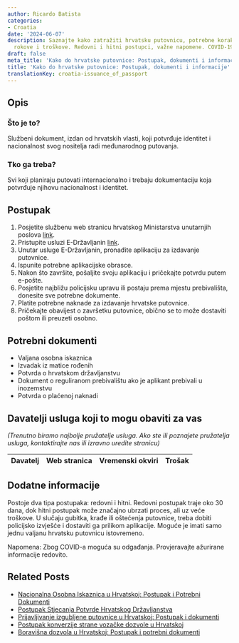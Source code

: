 ```yaml
---
author: Ricardo Batista
categories:
- Croatia
date: '2024-06-07'
description: Saznajte kako zatražiti hrvatsku putovnicu, potrebne korake, dokumente,
  rokove i troškove. Redovni i hitni postupci, važne napomene. COVID-19 moguća odgađanja.
draft: false
meta_title: 'Kako do hrvatske putovnice: Postupak, dokumenti i informacije'
title: 'Kako do hrvatske putovnice: Postupak, dokumenti i informacije'
translationKey: croatia-issuance_of_passport
---
```



## Opis
### Što je to?
Službeni dokument, izdan od hrvatskih vlasti, koji potvrđuje identitet i nacionalnost svog nositelja radi međunarodnog putovanja.

### Tko ga treba?
Svi koji planiraju putovati internacionalno i trebaju dokumentaciju koja potvrđuje njihovu nacionalnost i identitet.

## Postupak
1. Posjetite službenu web stranicu hrvatskog Ministarstva unutarnjih poslova [link](https://mup.gov.hr/).
2. Pristupite usluzi E-Državljanin [link](https://e-gradjani.gov.hr/).
3. Unutar usluge E-Državljanin, pronađite aplikaciju za izdavanje putovnice.
4. Ispunite potrebne aplikacijske obrasce.
5. Nakon što završite, pošaljite svoju aplikaciju i pričekajte potvrdu putem e-pošte.
6. Posjetite najbližu policijsku upravu ili postaju prema mjestu prebivališta, donesite sve potrebne dokumente.
7. Platite potrebne naknade za izdavanje hrvatske putovnice.
8. Pričekajte obavijest o završetku putovnice, obično se to može dostaviti poštom ili preuzeti osobno.

## Potrebni dokumenti
- Valjana osobna iskaznica
- Izvadak iz matice rođenih
- Potvrda o hrvatskom državljanstvu
- Dokument o reguliranom prebivalištu ako je aplikant prebivali u inozemstvu
- Potvrda o plaćenoj naknadi

## Davatelji usluga koji to mogu obaviti za vas

_(Trenutno biramo najbolje pružatelje usluga. Ako ste ili poznajete pružatelja usluga, kontaktirajte nas ili izravno uredite stranicu)_

| Davatelj | Web stranica | Vremenski okviri | Trošak |
| --------------- | --------------- | :-------------: | :-------------: |

## Dodatne informacije
Postoje dva tipa postupaka: redovni i hitni. Redovni postupak traje oko 30 dana, dok hitni postupak može značajno ubrzati proces, ali uz veće troškove. U slučaju gubitka, krađe ili oštećenja putovnice, treba dobiti policijsko izvješće i dostaviti ga prilikom aplikacije. Moguće je imati samo jednu valjanu hrvatsku putovnicu istovremeno.

Napomena: Zbog COVID-a moguća su odgađanja. Provjeravajte ažurirane informacije redovito.
## Related Posts

- [Nacionalna Osobna Iskaznica u Hrvatskoj: Postupak i Potrebni Dokumenti](https://tramitit.com/hr/guides/croatia/izdavanje_osobne_iskaznice/)
- [Postupak Stjecanja Potvrde Hrvatskog Državljanstva](https://tramitit.com/hr/guides/croatia/izdavanje_domovnice/)
- [Prijavljivanje izgubljene putovnice u Hrvatskoj: Postupak i dokumenti](https://tramitit.com/hr/guides/croatia/prijava_nestanka_putovnice/)
- [Postupak konverzije strane vozačke dozvole u Hrvatskoj](https://tramitit.com/hr/guides/croatia/promjena_vozacke_dozvole_za_strance/)
- [Boravišna dozvola u Hrvatskoj: Postupak i potrebni dokumenti](https://tramitit.com/hr/guides/croatia/dobivanje_dozvole_za_useljenje/)